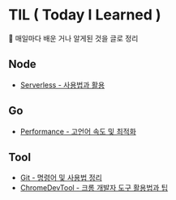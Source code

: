 # TIL ( Today I Learned )
📅 매일마다 배운 거나 알게된 것을 글로 정리

## Node 

* [Serverless - 사용법과 활용](https://github.com/cjaewon/TIL/blob/master/Node/serverless.md)

## Go

* [Performance - 고언어 속도 및 최적화](https://github.com/cjaewon/TIL/blob/master/go/performance.md)

## Tool

* [Git - 명령어 및 사용법 정리](https://github.com/cjaewon/TIL/blob/master/Tool/git.md)
* [ChromeDevTool - 크롬 개발자 도구 활용법과 팁](https://github.com/cjaewon/TIL/blob/master/Tool/chromeDevTool.md)